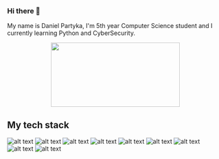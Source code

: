 ### Hi there 👋
My name is Daniel Partyka, I'm 5th year Computer Science student and I currently learning Python and CyberSecurity.

<p align="center">
  <img width="300" height="150" src="https://i.giphy.com/media/coxQHKASG60HrHtvkt/giphy.webp">
</p>

## My tech stack
![alt text](https://img.shields.io/badge/Python-FFD43B?style=for-the-badge&logo=python&logoColor=blue)
![alt text](https://img.shields.io/badge/Django-092E20?style=for-the-badge&logo=django&logoColor=green)
![alt text](https://img.shields.io/badge/Flask-000000?style=for-the-badge&logo=flask&logoColor=white)
![alt text](https://img.shields.io/badge/Spring_Boot-F2F4F9?style=for-the-badge&logo=spring-boot)
![alt text](https://img.shields.io/badge/HTML5-E34F26?style=for-the-badge&logo=html5&logoColor=white)
![alt text](https://img.shields.io/badge/CSS3-1572B6?style=for-the-badge&logo=css3&logoColor=white)
![alt text](https://img.shields.io/badge/JavaScript-323330?style=for-the-badge&logo=javascript&logoColor=F7DF1E)
![alt text](https://img.shields.io/badge/GIT-E44C30?style=for-the-badge&logo=git&logoColor=white)
![alt text](https://img.shields.io/badge/Amazon_AWS-FF9900?style=for-the-badge&logo=amazonaws&logoColor=white)

